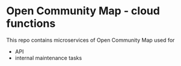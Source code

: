 # Open Community Map - cloud functions

This repo contains microservices of Open Community Map used for

- API
- internal maintenance tasks
